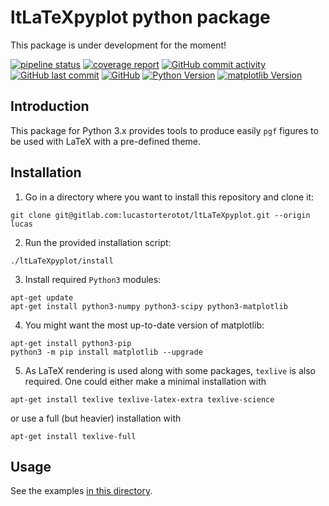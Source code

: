 # ltLaTeXpyplot python package

This package is under development for the moment!

[![pipeline status](https://gitlab.com/lucastorterotot/ltLaTeXpyplot/badges/master/pipeline.svg)](https://gitlab.com/lucastorterotot/ltLaTeXpyplot/pipelines)
[![coverage report](https://gitlab.com/lucastorterotot/ltLaTeXpyplot/badges/master/coverage.svg)](https://gitlab.com/lucastorterotot/ltLaTeXpyplot/-/jobs)
[![GitHub commit activity](https://img.shields.io/github/commit-activity/m/lucastorterotot/ltLaTeXpyplot.svg)](https://gitlab.com/lucastorterotot/ltLaTeXpyplot/commits)
[![GitHub last commit](https://img.shields.io/github/last-commit/lucastorterotot/ltLaTeXpyplot.svg)](https://gitlab.com/lucastorterotot/ltLaTeXpyplot/commits)
[![GitHub](https://img.shields.io/github/license/lucastorterotot/ltLaTeXpyplot.svg)](https://gitlab.com/lucastorterotot/ltLaTeXpyplot/blob/master/LICENSE)
[![Python Version](https://img.shields.io/badge/Python-3.6.8-informational.svg)](https://www.python.org/)
[![matplotlib Version](https://img.shields.io/badge/matplotlib-3.1.0-informational.svg)](https://matplotlib.org/)

## Introduction

This package for Python 3.x provides tools to produce easily `pgf` figures to be used with LaTeX with a pre-defined theme.

## Installation

1. Go in a directory where you want to install this repository and clone it:
```
git clone git@gitlab.com:lucastorterotot/ltLaTeXpyplot.git --origin lucas
```
2. Run the provided installation script:
```
./ltLaTeXpyplot/install
```
3. Install required `Python3` modules:
```
apt-get update
apt-get install python3-numpy python3-scipy python3-matplotlib
```
4. You might want the most up-to-date version of matplotlib:
```
apt-get install python3-pip
python3 -m pip install matplotlib --upgrade
```
5. As LaTeX rendering is used along with some packages, `texlive` is also required. One could either make a minimal installation with
```
apt-get install texlive texlive-latex-extra texlive-science
```
or use a full (but heavier) installation with
```
apt-get install texlive-full
```

## Usage

See the examples [in this directory](https://gitlab.com/lucastorterotot/ltLaTeXpyplot/tree/master/examples).